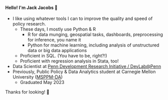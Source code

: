#### Hello! I'm Jack Jacobs 🙂
- I like using whatever tools I can to improve the quality and speed of policy research.
  - These days, I mostly use Python & R
    - R for data munging, geospatial tasks, dashboards, preprocessing for inference, you name it
    - Python for machine learning, including analysis of unstructured data or big data applications 
  - Proficient in SQL. (You have to be, right?!)
  - Proficient with regression analysis in Stata, too!
- Data Scientist at [Penn Development Research Initiative / DevLab@Penn](https://pdri-devlab.upenn.edu/)
- Previously, Public Policy & Data Analytics student at Carnegie Mellon University ([MSPPM-DA](https://www.heinz.cmu.edu/programs/public-policy-management-master/data-analytics))
  - Graduated May 2023

Thanks for looking! 👋

<!--
**jack-jacobs/jack-jacobs** is a ✨ _special_ ✨ repository because its `README.md` (this file) appears on your GitHub profile.

Here are some ideas to get you started:

- 🔭 I’m currently working on ...
- 🌱 I’m currently learning ...
- 👯 I’m looking to collaborate on ...
- 🤔 I’m looking for help with ...
- 💬 Ask me about ...
- 📫 How to reach me: ...
- 😄 Pronouns: ...
- ⚡ Fun fact: ...
-->
